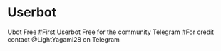 # Userbot
Ubot Free
#First Userbot Free for the community Telegram
#For credit contact @LightYagami28 on Telegram 
